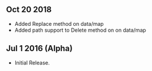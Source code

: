 ## Oct 20 2018

 - Added Replace method on data/map
 - Added path support to Delete method on on data/map

## Jul 1 2016 (Alpha)

  * Initial Release.
